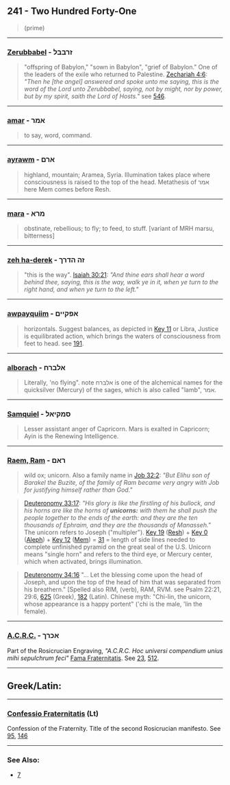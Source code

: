 ## 241 - Two Hundred Forty-One
> (prime)

---

### [Zerubbabel](/keys/ZRBBL) - זרבבל
> "offspring of Babylon," "sown in Babylon", "grief of Babylon." One of the leaders of the exile who returned to Palestine. [Zechariah 4:6](http://biblehub.com/zecharaiah/4-6.htm): *"Then he [the angel] answered and spoke unto me saying, this is the word of the Lord unto Zerubbabel, saying, not by might, nor by power, but by my spirit, saith the Lord of Hosts."* see [546](546).

---

### [amar](/keys/AMR) - אמר
> to say, word, command.

---

### [ayrawm](/keys/ARM) - ארם
> highland, mountain; Aramea, Syria. Illumination takes place where consciousness is raised to the top of the head. Metathesis of אמר here Mem comes before Resh.

---

### [mara](/keys/MRA) - מרא
> obstinate, rebellious; to fly; to feed, to stuff. [variant of MRH marsu, bitterness]

---

### [zeh ha-derek](/keys/ZH.HDRK) - זה הדרך
> "this is the way". [Isaiah 30:21](http://biblehub.com/isaiah/30-21.htm): *"And thine ears shall hear a word behind thee, saying, this is the way, walk ye in it, when ye turn to the right hand, and when ye turn to the left."*

---

### [awpayquiim](/keys/APQIIM) - אפקיים
> horizontals. Suggest balances, as depicted in [Key 11](11) or Libra, Justice is equilibrated action, which brings the waters of consciousness from feet to head. see [191](191).

---

### [alborach](/keys/ALBRCh) - אלברח
> Literally, 'no flying". note אלברח is one of the alchemical names for the quicksilver (Mercury) of the sages, which is also called "lamb", אמר.

---

### [Samquiel](/keys/SMQIAL) - סמקיאל
> Lesser assistant anger of Capricorn. Mars is exalted in Capricorn; Ayin is the Renewing Intelligence.

---

### [Raem, Ram](/keys/RAM) - ראם
> wild ox; unicorn. Also a family name in [Job 32:2](http://biblehub.com/job/32-2.htm): *"But Elihu son of Barakel the Buzite, of the family of Ram became very angry with Job for justifying himself rather than God."*

> [Deuteronomy 33:17](http://biblehub.com/deuteronomy/33-17.htm): *"His glory is like the firstling of his bullock, and his horns are like the horns of **unicorns:** with them he shall push the people together to the ends of the earth: and they are the ten thousands of Ephraim, and they are the thousands of Manasseh."* The unicorn refers to Joseph ("multipler"). [Key 19](19) ([Resh](/keys/R)) + [Key 0](0) ([Aleph](/keys/A)) + [Key 12](12) ([Mem](/keys/M)) = [31](31) = length of side lines needed to complete unfinished pyramid on the great seal of the U.S. Unicorn means "single horn" and refers to the third eye, or Mercury center, which when activated, brings illumination.

> [Deuteronomy 34:16](http://biblehub.com/deuteronomy/33-17.htm) "... Let the blessing come upon the head of Joseph, and upon the top of the head of him that was separated from his breathern." [Spelled also RIM, (verb), RAM, RVM. see Psalm 22:21, 29:6, [625](625) (Greek), [182](182) (Latin). Chinese myth: "Chi-lin, the unicorn, whose appearance is a happy portent" ('chi is the male, 'lin the female).

---

### [A.C.R.C.](/keys/AKRK) - אכרך
Part of the Rosicrucian Engraving, *"A.C.R.C. Hoc universi compendium unius mihi sepulchrum feci"* [Fama Fraternitatis](https://archive.org/stream/PaulFosterCase-TheTrueAndInvisibleRosicrucianOrder4thEd-1985#page/n23). See [23](23), [512](512).

---

## Greek/Latin:

---

### [Confessio Fraternitatis](/latin?word=Confessio+Fraternitatis) (Lt)
Confession of the Fraternity. Title of the second Rosicrucian manifesto. See [95](95), [146](146)

---

### See Also:

- [7](7)


